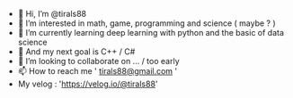 - 👋 Hi, I’m @tirals88
- 👀 I’m interested in math, game, programming and science ( maybe ? )
- 🌱 I’m currently learning deep learning with python and the basic of data science
- 🐼 And my next goal is C++ / C#
- 💞️ I’m looking to collaborate on ... / too early
- 📫 How to reach me ' tirals88@gmail.com ' 
- My velog : 'https://velog.io/@tirals88'
